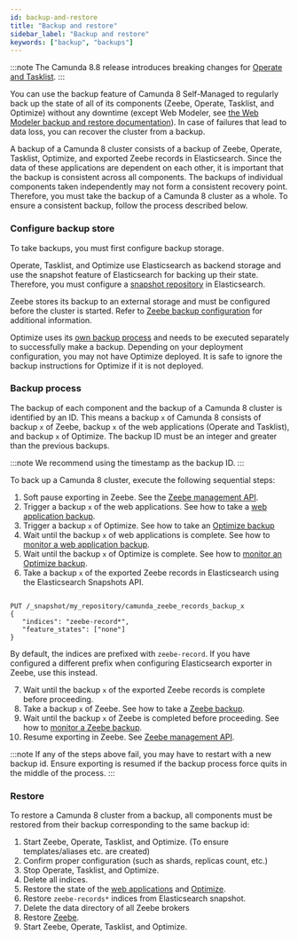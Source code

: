 ```yaml
---
id: backup-and-restore
title: "Backup and restore"
sidebar_label: "Backup and restore"
keywords: ["backup", "backups"]
---
```


:::note
The Camunda 8.8 release introduces breaking changes for [Operate and Tasklist](./webapps-backup.md).
:::

You can use the backup feature of Camunda 8 Self-Managed to regularly back up the state of all of its components (Zeebe, Operate, Tasklist, and Optimize) without any downtime (except Web Modeler, see [the Web Modeler backup and restore documentation](./modeler-backup-and-restore.md)).
In case of failures that lead to data loss, you can recover the cluster from a backup.

A backup of a Camunda 8 cluster consists of a backup of Zeebe, Operate, Tasklist, Optimize, and exported Zeebe records in Elasticsearch. Since the data of these applications are dependent on each other, it is important that the backup is consistent across all components. The backups of individual components taken independently may not form a consistent recovery point. Therefore, you must take the backup of a Camunda 8 cluster as a whole. To ensure a consistent backup, follow the process described below.

### Configure backup store

To take backups, you must first configure backup storage.

Operate, Tasklist, and Optimize use Elasticsearch as backend storage and use the snapshot feature of Elasticsearch for backing up their state. Therefore, you must configure a [snapshot repository](https://www.elastic.co/guide/en/elasticsearch/reference/current/snapshots-register-repository.html) in Elasticsearch.

Zeebe stores its backup to an external storage and must be configured before the cluster is started. Refer to [Zeebe backup configuration](/self-managed/components/components-upgrade/backup-restore/zeebe-backup-and-restore.md#configuration) for additional information.

Optimize uses its [own backup process](./optimize-backup.md) and needs to be executed separately to successfully make a backup. Depending on your deployment configuration, you may not have Optimize deployed. It is safe to ignore the backup instructions for Optimize if it is not deployed.

### Backup process

The backup of each component and the backup of a Camunda 8 cluster is identified by an ID. This means a backup `x` of Camunda 8 consists of backup `x` of Zeebe, backup `x` of the web applications (Operate and Tasklist), and backup `x` of Optimize. The backup ID must be an integer and greater than the previous backups.

:::note
We recommend using the timestamp as the backup ID.
:::

To back up a Camunda 8 cluster, execute the following sequential steps:

1. Soft pause exporting in Zeebe. See the [Zeebe management API](/self-managed/components/orchestration-cluster/zeebe/operations/management-api.md).
2. Trigger a backup `x` of the web applications. See how to take a [web application backup](/self-managed/components/components-upgrade/backup-restore/webapps-backup.md).
3. Trigger a backup `x` of Optimize. See how to take an [Optimize backup](./optimize-backup.md)
4. Wait until the backup `x` of web applications is complete. See how to [monitor a web application backup](/self-managed/components/components-upgrade/backup-restore/webapps-backup.md).
5. Wait until the backup `x` of Optimize is complete. See how to [monitor an Optimize backup](./optimize-backup.md).
6. Take a backup `x` of the exported Zeebe records in Elasticsearch using the Elasticsearch Snapshots API.

```

PUT /_snapshot/my_repository/camunda_zeebe_records_backup_x
{
   "indices": "zeebe-record*",
   "feature_states": ["none"]
}

```

By default, the indices are prefixed with `zeebe-record`. If you have configured a different prefix when configuring Elasticsearch exporter in Zeebe, use this instead.

7. Wait until the backup `x` of the exported Zeebe records is complete before proceeding.
8. Take a backup `x` of Zeebe. See how to take a [Zeebe backup](/self-managed/components/components-upgrade/backup-restore/zeebe-backup-and-restore.md).
9. Wait until the backup `x` of Zeebe is completed before proceeding. See how to [monitor a Zeebe backup](/self-managed/components/components-upgrade/backup-restore/zeebe-backup-and-restore.md).
10. Resume exporting in Zeebe. See [Zeebe management API](/self-managed/components/orchestration-cluster/zeebe/operations/management-api.md).

:::note
If any of the steps above fail, you may have to restart with a new backup id. Ensure exporting is resumed if the backup process force quits in the middle of the process.
:::

### Restore

To restore a Camunda 8 cluster from a backup, all components must be restored from their backup corresponding to the same backup id:

1. Start Zeebe, Operate, Tasklist, and Optimize. (To ensure templates/aliases etc. are created)
2. Confirm proper configuration (such as shards, replicas count, etc.)
3. Stop Operate, Tasklist, and Optimize.
4. Delete all indices.
5. Restore the state of the [web applications](/self-managed/components/components-upgrade/backup-restore/webapps-backup.md) and [Optimize](./optimize-backup.md).
6. Restore `zeebe-records*` indices from Elasticsearch snapshot.
7. Delete the data directory of all Zeebe brokers
8. Restore [Zeebe](/self-managed/components/components-upgrade/backup-restore/zeebe-backup-and-restore.md).
9. Start Zeebe, Operate, Tasklist, and Optimize.
